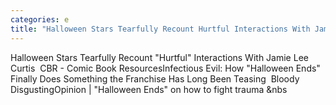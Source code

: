 ```yaml
---
categories: e
title: "Halloween Stars Tearfully Recount Hurtful Interactions With Jamie Lee Curtis  CBR  Comic Book Resources"
---
```

Halloween Stars Tearfully Recount "Hurtful" Interactions With Jamie Lee Curtis&nbsp;&nbsp;CBR - Comic Book ResourcesInfectious Evil: How "Halloween Ends" Finally Does Something the Franchise Has Long Been Teasing&nbsp;&nbsp;Bloody DisgustingOpinion | "Halloween Ends" on how to fight trauma&nbsp;&nbs